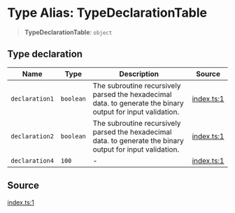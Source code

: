 # Type Alias: TypeDeclarationTable

> **TypeDeclarationTable**: `object`

## Type declaration

| Name | Type | Description | Source |
| ------ | ------ | ------ | ------ |
| `declaration1` | `boolean` | The subroutine recursively parsed the hexadecimal data. to generate the binary output for input validation. | [index.ts:1](http://source-url) |
| `declaration2` | `boolean` | The subroutine recursively parsed the hexadecimal data. to generate the binary output for input validation. | [index.ts:1](http://source-url) |
| `declaration4` | `100` | - | [index.ts:1](http://source-url) |

## Source

[index.ts:1](http://source-url)
